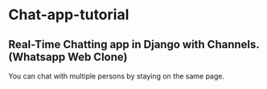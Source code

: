 # Chat-app-tutorial
## Real-Time Chatting app in Django with Channels. (Whatsapp Web Clone)
You can chat with multiple persons by staying on the same page.


